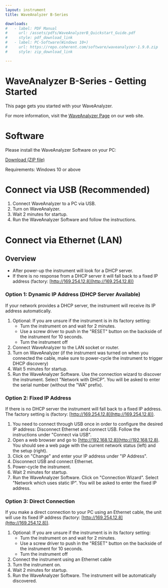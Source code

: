 ```yaml
---
layout: instrument
title: WaveAnalyzer B-Series

downloads:
#   - label: PDF Manual
#     url: /assets/pdfs/WaveAnalyzerB_Quickstart_Guide.pdf
#     style: pdf_download_link
#   - label: PC-Software(Windows 10+)
#     url: https://repo.coherent.com/software/waveanalyzer-1.9.0.zip
#     style: zip_download_link

---
```


# WaveAnalyzer B-Series - Getting Started

This page gets you started with your WaveAnalyzer.

For more information, visit the [WaveAnalyzer Page](https://www.coherent.com/networking/optical-instrumentation/waveanalyzer) on our web site.

# Software

Please install the WaveAnalyzer Software on your PC: 

[Download (ZIP file)](https://files.finisar.com/f/268277cac276b5f7)

Requirements: Windows 10 or above

# Connect via USB (Recommended)
1. Connect WaveAnalyzer to a PC via USB.
2. Turn on WaveAnalyzer.
3. Wait 2 minutes for startup.
4. Run the WaveAnalyzer Software and follow the instructions.

# Connect via Ethernet (LAN)

## Overview
- After power-up the instrument will look for a DHCP server. 
- If there is no response from a DHCP server it will fall back to a fixed IP address (factory: [http://169.254.12.8](http://169.254.12.8))

### Option 1: Dynamic IP Address (DHCP Server Available)
If your network provides a DHCP server, the instrument will receive its IP address automatically.
1. Optional: If you are unsure if the instrument is in its factory setting:
    - Turn the instrument on and wait for 2 minutes.
    - Use a screw driver to push in the "RESET" button on the backside of the instrument for 10 seconds.
    - Turn the instrument off
2. Connect WaveAnalyzer to the LAN socket or router. 
3. Turn on WaveAnalyzer (if the instrument was turned on when you connected the cable, make sure to power-cycle the instrument to trigger DHCP discovery)
4. Wait 5 minutes for startup.
5. Run the WaveAnalyzer Software. Use the connection wizard to discover the instrument. Select "Network with DHCP". You will be asked to enter the serial number (without the "WA" prefix).

### Option 2: Fixed IP Address
If there is no DHCP server the instrument will fall back to a fixed IP address. The factory setting is (factory: [http://169.254.12.8](http://169.254.12.8)).

1. You need to connect through USB once in order to configure the desired IP address: Disconnect Ethernet and connect USB. Follow the instructions under "Connect via USB".
2. Open a web browser and go to [http://192.168.12.8](http://192.168.12.8). You should see a web page with the current network status (left) and the setup (right).
3. Click on "Change" and enter your IP address under "IP Address".
4. Disconnect USB and connect Ethernet.
5. Power-cycle the instrument.
6. Wait 2 minutes for startup.
7. Run the WaveAnalyzer Software. Click on "Connection Wizard". Select "Network which uses static IP". You will be asked to enter the fixed IP address.

### Option 3: Direct Connection
If you make a direct connection to your PC using an Ethernet cable, the unit will use its fixed IP address (factory: [http://169.254.12.8](http://169.254.12.8)).

1. Optional: If you are unsure if the instrument is in its factory setting:
    - Turn the instrument on and wait for 2 minutes.
    - Use a screw driver to push in the "RESET" button on the backside of the instrument for 10 seconds.
    - Turn the instrument off
2. Connect the instrument using an Ethernet cable
3. Turn the instrument on.
4. Wait 2 minutes for startup.
5. Run the WaveAnalyzer Software. The instrument will be automatically discovered.
